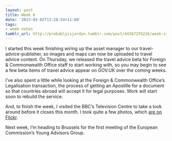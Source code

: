 ```yaml
---
layout: post
title: Week 6
date: '2013-03-02T13:28:54+11:00'
tags:
- week notes
tumblr_url: http://probablyisjordan.tumblr.com/post/44367255216/week-six
---
```

<p>I started this week finishing wiring up the asset manager to our travel-advice-publisher, so images and maps can now be uploaded to travel advice content. On Thursday, we released the travel advice beta for Foreign &amp; Commonwealth Office staff to start working with, so you may begin to see a few beta items of travel advice appear on GOV.UK over the coming weeks.</p>

<p>I&rsquo;ve also spent a little while looking at the Foreign &amp; Commonwealth Office&rsquo;s Legalisation transaction, the process of getting an Apostille for a document so that countries abroad will accept it for legal purposes. Work will start soon to rebuild the service.</p>

<p>And, to finish the week, I visited the BBC&rsquo;s Television Centre to take a look around before it closes this month. I took quite a few photos, which <a href="http://www.flickr.com/photos/jordanh14/sets/72157632893034965/">are on Flickr</a>.</p>

<p>Next week, I&rsquo;m heading to Brussels for the first meeting of the European Commission&rsquo;s Young Advisors Group.</p>
